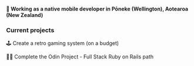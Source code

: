 
#### 📱 Working as a native mobile developer in Pōneke (Wellington), Aotearoa (New Zealand)  

### Current projects
🕹️ Create a retro gaming system (on a budget) 

👩‍🎓 Complete the Odin Project - Full Stack Ruby on Rails path 

